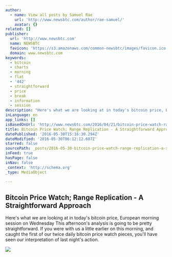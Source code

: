 ```yaml
---
author:
  - name: View all posts by Samuel Rae
    url: 'http://www.newsbtc.com/author/rae-samuel/'
    avatar: {}
related: []
publisher:
  url: 'http://www.newsbtc.com'
  name: NEWSBTC
  favicon: 'https://s3.amazonaws.com/common-newsbtc/images/favicon.ico'
  domain: www.newsbtc.com
keywords:
  - bitcoin
  - charts
  - morning
  - flat
  - '442'
  - straightforward
  - price
  - break
  - information
  - session
description: "Here's what we are looking at in today's bitcoin price, European morning session on Wednesday This afternoon's analysis is going to be pretty straightforward. If you were with us a little earlier on this morning, and caught the first of our twice daily bitcoin price watch pieces, you'll have seen our interpretation of last night's action."
inLanguage: en
app_links: []
isBasedOnUrl: 'http://www.newsbtc.com/2016/04/21/bitcoin-price-watch-range-replication-straightforward-approach/'
title: Bitcoin Price Watch; Range Replication - A Straightforward Approach
datePublished: '2016-05-30T15:16:30.294Z'
dateModified: '2016-05-30T06:12:12.607Z'
starred: false
sourcePath: _posts/2016-05-30-bitcoin-price-watch-range-replication-a-straightforward-a.md
inFeed: true
hasPage: false
inNav: false
_context: 'http://schema.org'
_type: MediaObject

---
```

<article style=""><h1>Bitcoin Price Watch; Range Replication - A Straightforward Approach</h1><p>Here's what we are looking at in today's bitcoin price, European morning session on Wednesday This afternoon's analysis is going to be pretty straightforward. If you were with us a little earlier on this morning, and caught the first of our twice daily bitcoin price watch pieces, you'll have seen our interpretation of last night's action.</p><img src="http://s3.amazonaws.com/main-newsbtc-images/2016/04/21155413/Screen-Shot-2016-04-21-at-16.44.59.png" /></article>